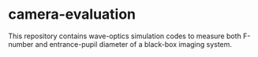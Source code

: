 # camera-evaluation
This repository contains wave-optics simulation codes to measure both F-number and entrance-pupil diameter of a black-box imaging system.
